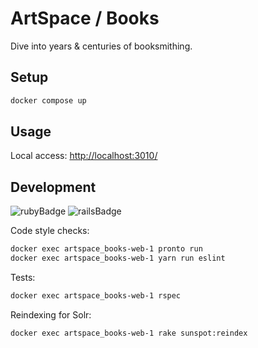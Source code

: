 # ArtSpace / Books

Dive into years & centuries of booksmithing.

## Setup

```sh
docker compose up
```

## Usage

Local access: <a href="http://localhost:3010/" target="_blank">http://localhost:3010/</a>

## Development

![rubyBadge](https://img.shields.io/badge/ruby-3.3.5-green)
![railsBadge](https://img.shields.io/badge/rails-6.1.7.10-green)

Code style checks:

```sh
docker exec artspace_books-web-1 pronto run
docker exec artspace_books-web-1 yarn run eslint
```

Tests:

```sh
docker exec artspace_books-web-1 rspec
```

Reindexing for Solr:
```sh
docker exec artspace_books-web-1 rake sunspot:reindex
```
